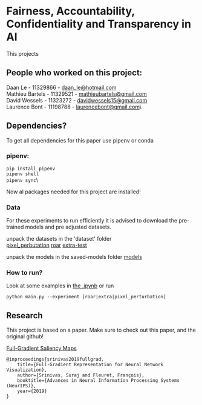 # Fairness, Accountability, Confidentiality and Transparency in AI
 This projects 

## People who worked on this project:
Daan Le - 11329866 - daan_le@hotmail.com\
Mathieu Bartels - 11329521 - mathieubartels@gmail.com\
David Wessels - 11323272 - davidwessels15@gmail.com\
Laurence Bont - 11198788 - laurencebont@gmail.com\
## Dependencies?
To get all dependencies for this paper use pipenv or conda

### pipenv:
`pip install pipenv`\
`pipenv shell`\
`pipenv sync`\

Now al packages needed for this project are installed!

### Data
For these experiments to run efficiently it is advised to download the pre-trained models and pre adjusted datasets.

unpack the datasets in the 'dataset' folder\
[pixel_perbutation](https://we.tl/t-vRK8oyPxoo)
[roar](https://we.tl/t-6EMIrE3Kct)
[extra-test](https://we.tl/t-9SXz30whky)

unpack the models in the saved-models folder
[models](https://we.tl/t-1n8BFJlouY)

### How to run?

Look at some examples in [the .ipynb](https://github.com/LaurenceBont/fact-full-grad-uva/blob/master/results.ipynb)
or run

`python main.py --experiment [roar|extra|pixel_perturbation]`

## Research
This project is based on a paper. Make sure to check out this paper, and the original github! 

[Full-Gradient Saliency Maps](https://github.com/idiap/fullgrad-saliency)

```
@inproceedings{srinivas2019fullgrad,
    title={Full-Gradient Representation for Neural Network Visualization},
    author={Srinivas, Suraj and Fleuret, François},
    booktitle={Advances in Neural Information Processing Systems (NeurIPS)},
    year={2019}
}
```

